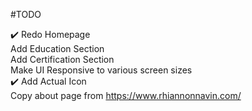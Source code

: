 #TODO

✔️ Redo Homepage  
Add Education Section  
Add Certification Section  
Make UI Responsive to various screen sizes  
✔️ Add Actual Icon  
Copy about page from https://www.rhiannonnavin.com/  